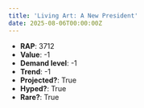 ```yaml
---
title: 'Living Art: A New President'
date: 2025-08-06T00:00:00Z
---
```

- **RAP**: 3712
- **Value**: -1
- **Demand level**: -1
- **Trend**: -1
- **Projected?**: True
- **Hyped?**: True
- **Rare?**: True
